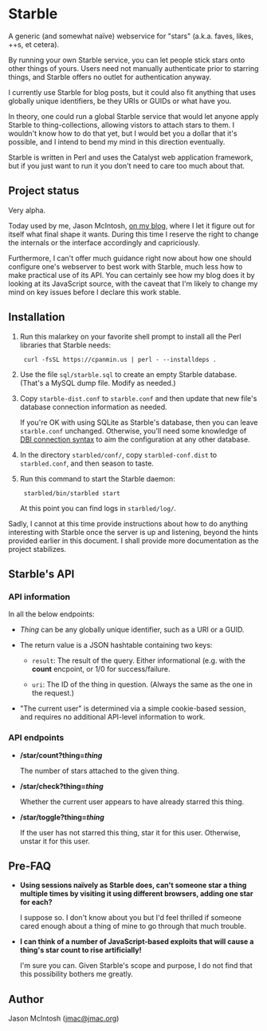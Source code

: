 # Starble

A generic (and somewhat naïve) webservice for "stars" (a.k.a. faves, likes, ++s, et cetera).

By running your own Starble service, you can let people stick stars onto other things of yours. Users need not manually authenticate prior to starring things, and Starble offers no outlet for authentication anyway.

I currently use Starble for blog posts, but it could also fit anything that uses globally unique identifiers, be they URIs or GUIDs or what have you.

In theory, one could run a global Starble service that would let anyone apply Starble to thing-collections, allowing vistors to attach stars to them. I wouldn't know how to do that yet, but I would bet you a dollar that it's possible, and I intend to bend my mind in this direction eventually.

Starble is written in Perl and uses the Catalyst web application framework, but if you just want to run it you don't need to care too much about that.

## Project status

Very alpha.

Today used by me, Jason McIntosh, [on my blog](http://blog.jmac.org), where I let it figure out for itself what final shape it wants. During this time I reserve the right to change the internals or the interface accordingly and capriciously.

Furthermore, I can't offer much guidance right now about how one should configure one's webserver to best work with Starble, much less how to make practical use of its API. You can certainly see how my blog does it by looking at its JavaScript source, with the caveat that I'm likely to change my mind on key issues before I declare this work stable.

## Installation

1. Run this malarkey on your favorite shell prompt to install all the Perl libraries that Starble needs:

        curl -fsSL https://cpanmin.us | perl - --installdeps .
   
1. Use the file `sql/starble.sql` to create an empty Starble database. (That's a MySQL dump file. Modify as needed.)

1. Copy `starble-dist.conf` to `starble.conf` and then update that new file's database connection information as needed.

    If you're OK with using SQLite as Starble's database, then you can leave `starble.conf` unchanged. Otherwise, you'll need some knowledge of [DBI connection syntax](https://metacpan.org/pod/DBI#connect) to aim the configuration at any other database.

1. In the directory `starbled/conf/`, copy `starbled-conf.dist` to `starbled.conf`, and then season to taste.

1. Run this command to start the Starble daemon:

        starbled/bin/starbled start

    At this point you can find logs in `starbled/log/`.
    
Sadly, I cannot at this time provide instructions about how to do anything interesting with Starble once the server is up and listening, beyond the hints provided earlier in this document. I shall provide more documentation as the project stabilizes.

## Starble's API

### API information

In all the below endpoints:

* _Thing_ can be any globally unique identifier, such as a URI or a GUID.

* The return value is a JSON hashtable containing two keys:

    * `result`: The result of the query. Either informational (e.g. with the **count** encpoint, or 1/0 for success/failure.
    
    * `uri`: The ID of the thing in question. (Always the same as the one in the request.)
    
* "The current user" is determined via a simple cookie-based session, and requires no additional API-level information to work.
    
### API endpoints

* **/star/count?thing=*thing***

    The number of stars attached to the given thing.
    
* **/star/check?thing=*thing***

    Whether the current user appears to have already starred this thing.
    
* **/star/toggle?thing=*thing***

    If the user has not starred this thing, star it for this user. Otherwise, unstar it for this user.

## Pre-FAQ

* **Using sessions naïvely as Starble does, can't someone star a thing multiple times by visiting it using different browsers, adding one star for each?**

    I suppose so. I don't know about you but I'd feel thrilled if someone cared enough about a thing of mine to go through that much trouble.

* **I can think of a number of JavaScript-based exploits that will cause a thing's star count to rise artificially!**

    I'm sure you can. Given Starble's scope and purpose, I do not find that this possibility bothers me greatly.

## Author

Jason McIntosh (jmac@jmac.org)
